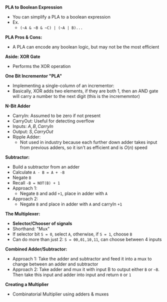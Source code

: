 **PLA to Boolean Expression**
- You can simplify a PLA to a boolean expression
- Ex.
	- `(~A & ~B & ~C) | (~A | B)...`

**PLA Pros & Cons:**
- A PLA can encode any boolean logic, but may not be the most efficient

**Aside: XOR Gate**
- Performs the XOR operation

**One Bit Incrementor "PLA"**
- Implementing a single-column of an incrementor:
- Basically, XOR adds two elements, if they are both 1, then an AND gate will carry a number to the next digit (this is the incrememntor)

**N-Bit Adder**
- CarryIn: Assumed to be zero if not present
- CarryOut: Useful for detecting overflow
- Inputs: $A,B,CarryIn$
- Output: $S, CarryOut$
- Ripple Adder:
	- Not used in industry because each further down adder takes input from previous adders, so it isn't as efficient and is $O(n)$ speed

**Subtractor:**
- Build a subtractor from an adder
- Calculate `A - B = A + -B`
- Negate `B`
- Recall `-B = NOT(B) + 1`
- Approach 1:
	- Negate `B` and add `+1`, place in adder with `A`
- Approach 2:
	- Negate `B` and place in adder with `A` and carryIn `+1`

**The Multiplexer:**
- **Selector/Chooser of signals**
- Shorthand: "Mux"
- If selector bit `S = 0`, select `A`, otherwise, if `S = 1`, choose `B`
- Can do more than just 2: `S = 00,01,10,11`, can choose between 4 inputs

**Combined Adder/Subtractor:**
- Approach 1: Take the adder and subtractor and feed it into a mux to change between an adder and subtractor
- Approach 2: Take adder and mux it with input B to output either `B` or `~B`. Then take this input and adder into input and return `0` or `1`

**Creating a Multiplier**
- Combinatorial Multiplier using adders & muxes